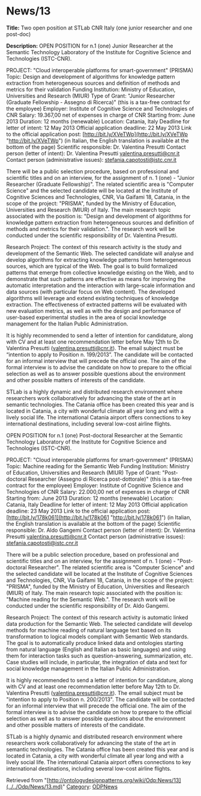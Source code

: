 #  News/13


__Title:__ Two open position at STLab CNR Italy (one junior researcher and one post-doc)


__Description:__ OPEN POSITION for n.1 (one) Junior Researcher at the Semantic Technology Laboratory of the Institute for Cognitive Science and Technologies (ISTC-CNR). 


PROJECT: "Cloud interoperable platforms for smart-government" (PRISMA) 
Topic: Design and development of algorithms for knowledge pattern extraction from heterogeneous sources and definition of methods and metrics for their validation
Funding Institution: Ministry of Education, Universities and Research (MIUR) 
Type of Grant: "Junior Researcher (Graduate Fellowship - Assegno di Ricerca)" (this is a tax-free contract for the employee)
Employer: Institute of Cognitive Science and Technologies of CNR
Salary: 19.367,00 net of expenses in charge of CNR 
Starting from: June 2013
Duration: 12 months (renewable)
Location: Catania, Italy
Deadline for letter of intent: 12 May 2013
Official application deadline: 22 May 2013 
Link to the official application post: [http://bit.ly/XVeTWp](http://bit.ly/XVeTWp "http://bit.ly/XVeTWp") (in Italian, the English translation is available at the bottom of the page)
Scientific responsible: Dr. Valentina Presutti
Contact person (letter of intent): Dr. Valentina Presutti valentina.presutti@cnr.it
Contact person (administrative issues): stefania.capotosti@istc.cnr.it


  

There will be a public selection procedure, based on professional and scientific titles and on an interview, for the assignment of n. 1 (one) - "Junior Researcher (Graduate Fellowship)". The related scientific area is "Computer Science" and the selected candidate will be located at the Institute of Cognitive Sciences and Technologies, CNR, Via Gaifami 18, Catania, in the scope of the project: "PRISMA", funded by the Ministry of Education, Universities and Research (MIUR) of Italy. The main research topic associated with the position is: "Design and development of algorithms for knowledge pattern extraction from heterogeneous sources and definition of methods and metrics for their validation.". The research work will be conducted under the scientific responsibility of Dr. Valentina Presutti.


Research Project: The context of this research activity is the study and development of the Semantic Web. The selected candidate will analyse and develop algorithms for extracting knowledge patterns from heterogeneous sources, which are typical of the Web. The goal is to build formalized patterns that emerge from collective knowledge existing on the Web, and to demonstrate that such patterns are effective as means for improving the automatic interpretation and the interaction with large-scale information and data sources (with particular focus on Web content). The developed algorithms will leverage and extend existing techniques of knowledge extraction. The effectiveness of extracted patterns will be evaluated with new evaluation metrics, as well as with the design and performance of user-based experimental studies in the area of social knowledge management for the Italian Public Administration.


It is highly recommended to send a letter of intention for candidature, along with CV and at least one recommendation letter before May 12th to Dr. Valentina Presutti (valentina.presutti@cnr.it). The email subject must be “intention to apply to Position n. 199/2013”. The candidate will be contacted for an informal interview that will precede the official one. The aim of the formal interview is to advise the candidate on how to prepare to the official selection as well as to answer possible questions about the environment and other possible matters of interests of the candidate.


STLab is a highly dynamic and distributed research environment where researchers work collaboratively for advancing the state of the art in semantic technologies. The Catania office has been created this year and is located in Catania, a city with wonderful climate all year long and with a lively social life. The international Catania airport offers connections to key international destinations, including several low-cost airline flights.


  

OPEN POSITION for n.1 (one) Post-doctoral Researcher at the Semantic Technology Laboratory of the Institute for Cognitive Science and Technologies (ISTC-CNR). 


PROJECT: "Cloud interoperable platforms for smart-government" (PRISMA) 
Topic: Machine reading for the Semantic Web
Funding Institution: Ministry of Education, Universities and Research (MIUR) 
Type of Grant: "Post-doctoral Researcher (Assegno di Ricerca post-dottorale)" (this is a tax-free contract for the employee)
Employer: Institute of Cognitive Science and Technologies of CNR
Salary: 22.000,00 net of expenses in charge of CNR 
Starting from: June 2013
Duration: 12 months (renewable)
Location: Catania, Italy
Deadline for letter of intent: 12 May 2013
Official application deadline: 23 May 2013 
Link to the official application post: [http://bit.ly/178k061](http://bit.ly/178k061 "http://bit.ly/178k061") (in Italian, the English translation is available at the bottom of the page)
Scientific responsible: Dr. Aldo Gangemi
Contact person (letter of intent): Dr. Valentina Presutti valentina.presutti@cnr.it
Contact person (administrative issues): stefania.capotosti@istc.cnr.it


  

There will be a public selection procedure, based on professional and scientific titles and on an interview, for the assignment of n. 1 (one) - "Post-doctoral Researcher". The related scientific area is "Computer Science" and the selected candidate will be located at the Institute of Cognitive Sciences and Technologies, CNR, Via Gaifami 18, Catania, in the scope of the project: "PRISMA", funded by the Ministry of Education, Universities and Research (MIUR) of Italy. The main research topic associated with the position is: "Machine reading for the Semantic Web.". The research work will be conducted under the scientific responsibility of Dr. Aldo Gangemi.


Research Project: The context of this research activity is automatic linked data production for the Semantic Web. The selected candidate will develop methods for machine reading of natural language text based on its transformation to logical models compliant with Semantic Web standards. The goal is to automatically produce linked data and ontologies starting from natural language (English and Italian as basic languages) and using them for interaction tasks such as question-answering, summarization, etc. Case studies will include, in particular, the integration of data and text for social knowledge management in the Italian Public Administration.


It is highly recommended to send a letter of intention for candidature, along with CV and at least one recommendation letter before May 12th to Dr. Valentina Presutti (valentina.presutti@cnr.it). The email subject must be "intention to apply to Position n. 200/2013". The candidate will be contacted for an informal interview that will precede the official one. The aim of the formal interview is to advise the candidate on how to prepare to the official selection as well as to answer possible questions about the environment and other possible matters of interests of the candidate.


STLab is a highly dynamic and distributed research environment where researchers work collaboratively for advancing the state of the art in semantic technologies. The Catania office has been created this year and is located in Catania, a city with wonderful climate all year long and with a lively social life. The international Catania airport offers connections to key international destinations, including several low-cost airline flights. 





Retrieved from "[http://ontologydesignpatterns.org/wiki/Odp:News/13](../../Odp/News/13.md)"
 [Category](http://ontologydesignpatterns.org/wiki/Special:Categories "Special:Categories"): [ODPNews](../../Category/ODPNews.md "Category:ODPNews")